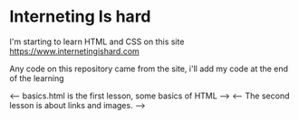 # Interneting Is hard
I'm starting to learn HTML and CSS on this site https://www.internetingishard.com  

Any code on this repository came from the site, i'll add my code at the end of the learning

<-- basics.html is the first lesson, some basics of HTML -->
<-- The second lesson is about links and images. -->

